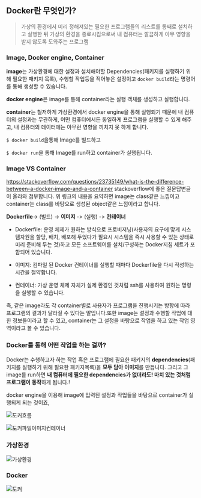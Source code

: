 ## Docker란 무엇인가?

> 가상의 환경에서 미리 정해져있는 필요한 프로그램들의 리스트를 통째로 설치하고 실행한 뒤 가상의 환경을 종료시킴으로써 내 컴퓨터는 깔끔하게 아무 영향을 받지 않도록 도와주는 프로그램

### Image, Docker engine, Container

**image**는 가상환경에 대한 설정과 설치해야할 Dependencies(패키지를 실행하기 위해 필요한 패키지 목록), 수행할 작업등을 적어놓은 설정이고 `docker build`라는 명령어를 통해 생성할 수 있습니다.

**docker engine**은 image를 통해 container라는 실행 객체를 생성하고 실행합니다.

**container**는 철저하게 가상환경에서 docker engine을 통해 실행되기 때문에 내 컴퓨터의 설정과는 무관하게, 어떤 컴퓨터에서든 동일하게 프로그램을 실행할 수 있게 해주고, 내 컴퓨터의 데이터에는 아무런 영향을 끼치지 못 하게 합니다.

`$ docker build`을통해 Image를 빌드하고

`$ docker run`을 통해 Image를 run하고 container가 실행됩니다.

### Image VS Container

https://stackoverflow.com/questions/23735149/what-is-the-difference-between-a-docker-image-and-a-container
stackoverflow에 좋은 질문답변글이 올라와 첨부합니다. 위 링크의 내용을 요약하면 image는 class같은 느낌이고 container는 class를 바탕으로 생성된 object같은 느낌이라고 합니다.

**Dockerfile**-> (빌드) -> **이미지** -> (실행) -> **컨테이너**

- Dockerfile: 운영 체제가 원하는 방식으로 프로비저닝(사용자의 요구에 맞게 시스템자원을 할당, 배치, 배포해 두었다가 필요시 시스템을 즉시 사용할 수 있는 상태로 미리 준비해 두는 것)하고 모든 소프트웨어를 설치/구성하는 Docker지침 세트가 포함되어 있습니다.

- 이미지: 컴파일 된 Docker 컨테이너를 실행할 때마다 Dockerfile을 다시 작성하는 시간을 절약합니다.
- 컨테이너: 가상 운영 체제 자체가 실제 환경인 것처럼 ssh를 사용하여 원하는 명령을 실행할 수 있습니다.

즉, 같은 image라도 각 container별로 사용자가 프로그램을 진행시키는 방향에 따라 프로그램의 결과가 달라질 수 있다는 말입니다.또한 image는 설정과 수행할 작업에 대한 정보들이라고 할 수 있고, container는 그 설정을 바탕으로 작업을 하고 있는 작업 영역이라고 볼 수 있습니다.

### Docker를 통해 어떤 작업을 하는 걸까?

Docker는 수행하고자 하는 작업 혹은 프로그램에 필요한 패키지의 **dependencies**(패키지를 실행하기 위해 필요한 패키지목록)을 **모두 담아 이미지**를 만듭니다. 그리고 그 image를 run하면 **내 컴퓨터에 필요한 dependencies가 없더라도! 마치 있는 것처럼 프로그램이 동작**하게 됩니다.!

docker engine을 이용해 image에 입력된 설정과 작업들을 바탕으로 container가 실행되게 되는 것이죠,

![도커흐름](https://user-images.githubusercontent.com/53684676/79072710-6c235580-7d1d-11ea-8b5e-136b15b7a00c.png)

![도커파일이미지컨테이너](https://user-images.githubusercontent.com/53684676/79072721-7d6c6200-7d1d-11ea-9d12-f0617f1a0897.png)

### 가상환경

![가상환경](https://user-images.githubusercontent.com/53684676/79072743-99700380-7d1d-11ea-8212-d4767f5b349f.png)

### Docker

![도커](https://user-images.githubusercontent.com/53684676/79072741-9543e600-7d1d-11ea-8219-67de6ec4855f.png)